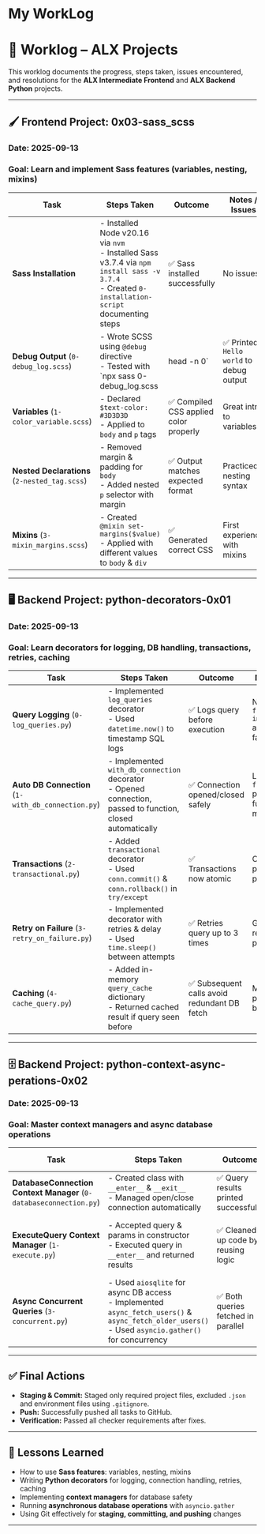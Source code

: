 # My WorkLog

# 📑 Worklog – ALX Projects

This worklog documents the progress, steps taken, issues encountered, and resolutions for the **ALX Intermediate Frontend** and **ALX Backend Python** projects.

---

## 🖌️ Frontend Project: 0x03-sass_scss

### **Date:** 2025-09-13  
### **Goal:** Learn and implement Sass features (variables, nesting, mixins)

| **Task** | **Steps Taken** | **Outcome** | **Notes / Issues** |
|---------|----------------|-------------|--------------------|
| **Sass Installation** | - Installed Node v20.16 via `nvm` <br> - Installed Sass v3.7.4 via `npm install sass -v 3.7.4` <br> - Created `0-installation-script` documenting steps | ✅ Sass installed successfully | No issues |
| **Debug Output** (`0-debug_log.scss`) | - Wrote SCSS using `@debug` directive <br> - Tested with `npx sass 0-debug_log.scss | head -n 0` | ✅ Printed `Hello world` to debug output | Learned how `@debug` works |
| **Variables** (`1-color_variable.scss`) | - Declared `$text-color: #3D3D3D` <br> - Applied to `body` and `p` tags | ✅ Compiled CSS applied color properly | Great intro to variables |
| **Nested Declarations** (`2-nested_tag.scss`) | - Removed margin & padding for `body` <br> - Added nested `p` selector with margin | ✅ Output matches expected format | Practiced nesting syntax |
| **Mixins** (`3-mixin_margins.scss`) | - Created `@mixin set-margins($value)` <br> - Applied with different values to `body` & `div` | ✅ Generated correct CSS | First experience with mixins |

---

## 🖥️ Backend Project: python-decorators-0x01

### **Date:** 2025-09-13  
### **Goal:** Learn decorators for logging, DB handling, transactions, retries, caching

| **Task** | **Steps Taken** | **Outcome** | **Notes / Issues** |
|---------|----------------|-------------|--------------------|
| **Query Logging** (`0-log_queries.py`) | - Implemented `log_queries` decorator <br> - Used `datetime.now()` to timestamp SQL logs | ✅ Logs query before execution | Needed to add `from datetime import datetime` after checker failed |
| **Auto DB Connection** (`1-with_db_connection.py`) | - Implemented `with_db_connection` decorator <br> - Opened connection, passed to function, closed automatically | ✅ Connection opened/closed safely | Learned `functools.wraps` preserves function metadata |
| **Transactions** (`2-transactional.py`) | - Added `transactional` decorator <br> - Used `conn.commit()` & `conn.rollback()` in `try/except` | ✅ Transactions now atomic | Critical for preventing partial writes |
| **Retry on Failure** (`3-retry_on_failure.py`) | - Implemented decorator with retries & delay <br> - Used `time.sleep()` between attempts | ✅ Retries query up to 3 times | Good intro to resilience patterns |
| **Caching** (`4-cache_query.py`) | - Added in-memory `query_cache` dictionary <br> - Returned cached result if query seen before | ✅ Subsequent calls avoid redundant DB fetch | Major performance boost |

---

## 🗄️ Backend Project: python-context-async-perations-0x02

### **Date:** 2025-09-13  
### **Goal:** Master context managers and async database operations

| **Task** | **Steps Taken** | **Outcome** | **Notes / Issues** |
|---------|----------------|-------------|--------------------|
| **DatabaseConnection Context Manager** (`0-databaseconnection.py`) | - Created class with `__enter__` & `__exit__` <br> - Managed open/close connection automatically | ✅ Query results printed successfully | Very clean resource management |
| **ExecuteQuery Context Manager** (`1-execute.py`) | - Accepted query & params in constructor <br> - Executed query in `__enter__` and returned results | ✅ Cleaned up code by reusing logic | First experience passing params to context manager |
| **Async Concurrent Queries** (`3-concurrent.py`) | - Used `aiosqlite` for async DB access <br> - Implemented `async_fetch_users()` & `async_fetch_older_users()` <br> - Used `asyncio.gather()` for concurrency | ✅ Both queries fetched in parallel | Learned `asyncio.run()` entry point |

---

## ✅ Final Actions
- **Staging & Commit:** Staged only required project files, excluded `.json` and environment files using `.gitignore`.
- **Push:** Successfully pushed all tasks to GitHub.
- **Verification:** Passed all checker requirements after fixes.

---

## 🎯 Lessons Learned
- How to use **Sass features**: variables, nesting, mixins
- Writing **Python decorators** for logging, connection handling, retries, caching
- Implementing **context managers** for database safety
- Running **asynchronous database operations** with `asyncio.gather`
- Using Git effectively for **staging, committing, and pushing** changes

---

